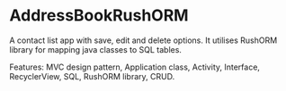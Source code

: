 # AddressBookRushORM

A contact list app with save, edit and delete options. It utilises RushORM library for mapping java classes to SQL tables.

Features: MVC design pattern, Application class, Activity, Interface, RecyclerView, SQL, RushORM library, CRUD. 
